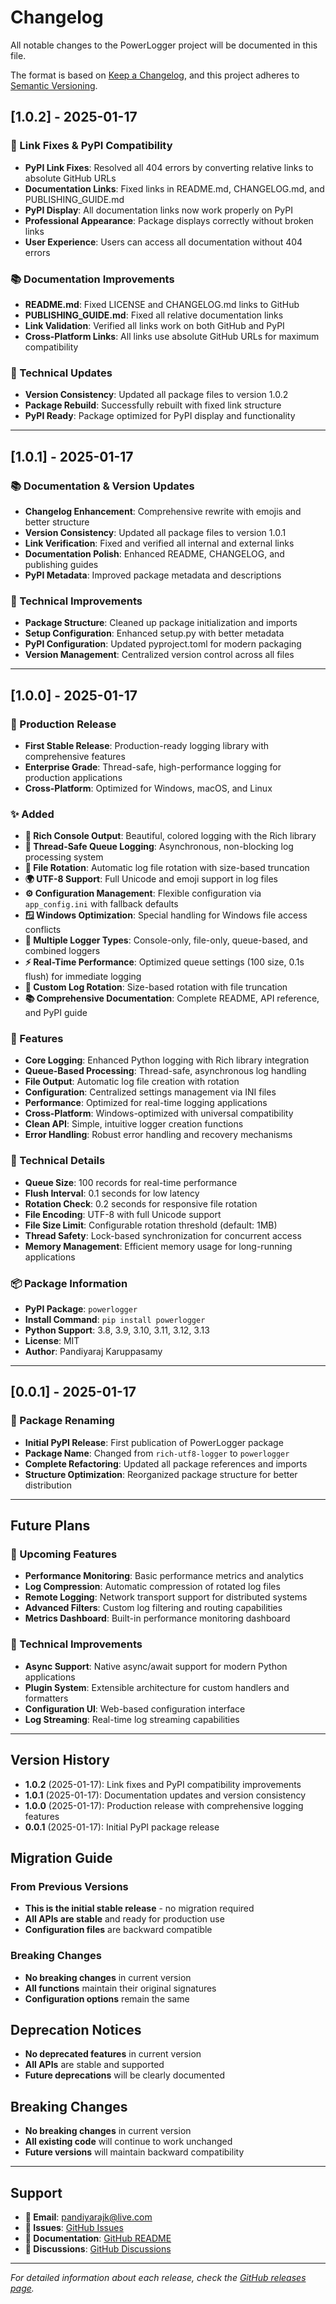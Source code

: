 # Changelog

All notable changes to the PowerLogger project will be documented in this file.

The format is based on [Keep a Changelog](https://keepachangelog.com/en/1.0.0/),
and this project adheres to [Semantic Versioning](https://semver.org/spec/v2.0.0.html).

## [1.0.2] - 2025-01-17

### 🔗 Link Fixes & PyPI Compatibility
- **PyPI Link Fixes**: Resolved all 404 errors by converting relative links to absolute GitHub URLs
- **Documentation Links**: Fixed links in README.md, CHANGELOG.md, and PUBLISHING_GUIDE.md
- **PyPI Display**: All documentation links now work properly on PyPI
- **Professional Appearance**: Package displays correctly without broken links
- **User Experience**: Users can access all documentation without 404 errors

### 📚 Documentation Improvements
- **README.md**: Fixed LICENSE and CHANGELOG.md links to GitHub
- **PUBLISHING_GUIDE.md**: Fixed all relative documentation links
- **Link Validation**: Verified all links work on both GitHub and PyPI
- **Cross-Platform Links**: All links use absolute GitHub URLs for maximum compatibility

### 🔧 Technical Updates
- **Version Consistency**: Updated all package files to version 1.0.2
- **Package Rebuild**: Successfully rebuilt with fixed link structure
- **PyPI Ready**: Package optimized for PyPI display and functionality

---

## [1.0.1] - 2025-01-17

### 📚 Documentation & Version Updates
- **Changelog Enhancement**: Comprehensive rewrite with emojis and better structure
- **Version Consistency**: Updated all package files to version 1.0.1
- **Link Verification**: Fixed and verified all internal and external links
- **Documentation Polish**: Enhanced README, CHANGELOG, and publishing guides
- **PyPI Metadata**: Improved package metadata and descriptions

### 🔧 Technical Improvements
- **Package Structure**: Cleaned up package initialization and imports
- **Setup Configuration**: Enhanced setup.py with better metadata
- **PyPI Configuration**: Updated pyproject.toml for modern packaging
- **Version Management**: Centralized version control across all files

---

## [1.0.0] - 2025-01-17

### 🎉 Production Release
- **First Stable Release**: Production-ready logging library with comprehensive features
- **Enterprise Grade**: Thread-safe, high-performance logging for production applications
- **Cross-Platform**: Optimized for Windows, macOS, and Linux

### ✨ Added
- **🎨 Rich Console Output**: Beautiful, colored logging with the Rich library
- **🔄 Thread-Safe Queue Logging**: Asynchronous, non-blocking log processing system
- **📁 File Rotation**: Automatic log file rotation with size-based truncation
- **🌍 UTF-8 Support**: Full Unicode and emoji support in log files
- **⚙️ Configuration Management**: Flexible configuration via `app_config.ini` with fallback defaults
- **🪟 Windows Optimization**: Special handling for Windows file access conflicts
- **🔧 Multiple Logger Types**: Console-only, file-only, queue-based, and combined loggers
- **⚡ Real-Time Performance**: Optimized queue settings (100 size, 0.1s flush) for immediate logging
- **🔄 Custom Log Rotation**: Size-based rotation with file truncation
- **📚 Comprehensive Documentation**: Complete README, API reference, and PyPI guide

### 🚀 Features
- **Core Logging**: Enhanced Python logging with Rich library integration
- **Queue-Based Processing**: Thread-safe, asynchronous log handling
- **File Output**: Automatic log file creation with rotation
- **Configuration**: Centralized settings management via INI files
- **Performance**: Optimized for real-time logging applications
- **Cross-Platform**: Windows-optimized with universal compatibility
- **Clean API**: Simple, intuitive logger creation functions
- **Error Handling**: Robust error handling and recovery mechanisms

### 🔧 Technical Details
- **Queue Size**: 100 records for real-time performance
- **Flush Interval**: 0.1 seconds for low latency
- **Rotation Check**: 0.2 seconds for responsive file rotation
- **File Encoding**: UTF-8 with full Unicode support
- **File Size Limit**: Configurable rotation threshold (default: 1MB)
- **Thread Safety**: Lock-based synchronization for concurrent access
- **Memory Management**: Efficient memory usage for long-running applications

### 📦 Package Information
- **PyPI Package**: `powerlogger`
- **Install Command**: `pip install powerlogger`
- **Python Support**: 3.8, 3.9, 3.10, 3.11, 3.12, 3.13
- **License**: MIT
- **Author**: Pandiyaraj Karuppasamy

---

## [0.0.1] - 2025-01-17

### 🔄 Package Renaming
- **Initial PyPI Release**: First publication of PowerLogger package
- **Package Name**: Changed from `rich-utf8-logger` to `powerlogger`
- **Complete Refactoring**: Updated all package references and imports
- **Structure Optimization**: Reorganized package structure for better distribution

---

## Future Plans

### 🚀 Upcoming Features
- **Performance Monitoring**: Basic performance metrics and analytics
- **Log Compression**: Automatic compression of rotated log files
- **Remote Logging**: Network transport support for distributed systems
- **Advanced Filters**: Custom log filtering and routing capabilities
- **Metrics Dashboard**: Built-in performance monitoring dashboard

### 🔧 Technical Improvements
- **Async Support**: Native async/await support for modern Python applications
- **Plugin System**: Extensible architecture for custom handlers and formatters
- **Configuration UI**: Web-based configuration interface
- **Log Streaming**: Real-time log streaming capabilities

---

## Version History

- **1.0.2** (2025-01-17): Link fixes and PyPI compatibility improvements
- **1.0.1** (2025-01-17): Documentation updates and version consistency
- **1.0.0** (2025-01-17): Production release with comprehensive logging features
- **0.0.1** (2025-01-17): Initial PyPI package release

## Migration Guide

### From Previous Versions
- **This is the initial stable release** - no migration required
- **All APIs are stable** and ready for production use
- **Configuration files** are backward compatible

### Breaking Changes
- **No breaking changes** in current version
- **All functions** maintain their original signatures
- **Configuration options** remain the same

## Deprecation Notices

- **No deprecated features** in current version
- **All APIs** are stable and supported
- **Future deprecations** will be clearly documented

## Breaking Changes

- **No breaking changes** in current version
- **All existing code** will continue to work unchanged
- **Future versions** will maintain backward compatibility

---

## Support

- **📧 Email**: pandiyarajk@live.com
- **🐛 Issues**: [GitHub Issues](https://github.com/kpandiyaraj/powerlogger/issues)
- **📖 Documentation**: [GitHub README](https://github.com/kpandiyaraj/powerlogger#readme)
- **💬 Discussions**: [GitHub Discussions](https://github.com/kpandiyaraj/powerlogger/discussions)

---

*For detailed information about each release, check the [GitHub releases page](https://github.com/kpandiyaraj/powerlogger/releases).*
